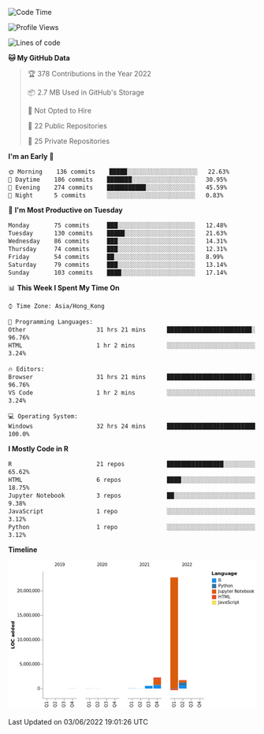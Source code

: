 

<!--**wt12318/wt12318** is a ✨ _special_ ✨ repository because its `README.md` (this file) appears on your GitHub profile.-->

<!--START_SECTION:waka-->
![Code Time](http://img.shields.io/badge/Code%20Time-281%20hrs%2037%20mins-blue)

![Profile Views](http://img.shields.io/badge/Profile%20Views-1-blue)

![Lines of code](https://img.shields.io/badge/From%20Hello%20World%20I%27ve%20Written-27%20Million%20lines%20of%20code-blue)

**🐱 My GitHub Data** 

> 🏆 378 Contributions in the Year 2022
 > 
> 📦 2.7 MB Used in GitHub's Storage 
 > 
> 🚫 Not Opted to Hire
 > 
> 📜 22 Public Repositories 
 > 
> 🔑 25 Private Repositories  
 > 
**I'm an Early 🐤** 

```text
🌞 Morning    136 commits    █████░░░░░░░░░░░░░░░░░░░░   22.63% 
🌆 Daytime    186 commits    ███████░░░░░░░░░░░░░░░░░░   30.95% 
🌃 Evening    274 commits    ███████████░░░░░░░░░░░░░░   45.59% 
🌙 Night      5 commits      ░░░░░░░░░░░░░░░░░░░░░░░░░   0.83%

```
📅 **I'm Most Productive on Tuesday** 

```text
Monday       75 commits     ███░░░░░░░░░░░░░░░░░░░░░░   12.48% 
Tuesday      130 commits    █████░░░░░░░░░░░░░░░░░░░░   21.63% 
Wednesday    86 commits     ███░░░░░░░░░░░░░░░░░░░░░░   14.31% 
Thursday     74 commits     ███░░░░░░░░░░░░░░░░░░░░░░   12.31% 
Friday       54 commits     ██░░░░░░░░░░░░░░░░░░░░░░░   8.99% 
Saturday     79 commits     ███░░░░░░░░░░░░░░░░░░░░░░   13.14% 
Sunday       103 commits    ████░░░░░░░░░░░░░░░░░░░░░   17.14%

```


📊 **This Week I Spent My Time On** 

```text
⌚︎ Time Zone: Asia/Hong_Kong

💬 Programming Languages: 
Other                    31 hrs 21 mins      ████████████████████████░   96.76% 
HTML                     1 hr 2 mins         ░░░░░░░░░░░░░░░░░░░░░░░░░   3.24%

🔥 Editors: 
Browser                  31 hrs 21 mins      ████████████████████████░   96.76% 
VS Code                  1 hr 2 mins         ░░░░░░░░░░░░░░░░░░░░░░░░░   3.24%

💻 Operating System: 
Windows                  32 hrs 24 mins      █████████████████████████   100.0%

```

**I Mostly Code in R** 

```text
R                        21 repos            ████████████████░░░░░░░░░   65.62% 
HTML                     6 repos             ████░░░░░░░░░░░░░░░░░░░░░   18.75% 
Jupyter Notebook         3 repos             ██░░░░░░░░░░░░░░░░░░░░░░░   9.38% 
JavaScript               1 repo              ░░░░░░░░░░░░░░░░░░░░░░░░░   3.12% 
Python                   1 repo              ░░░░░░░░░░░░░░░░░░░░░░░░░   3.12%

```


**Timeline**

![Chart not found](https://raw.githubusercontent.com/wt12318/wt12318/main/charts/bar_graph.png) 


 Last Updated on 03/06/2022 19:01:26 UTC
<!--END_SECTION:waka-->


